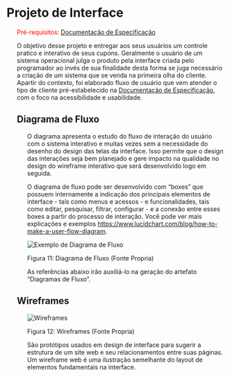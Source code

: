 
# Projeto de Interface
<ol>
 
<span style="color:red">Pré-requisitos: <a href="2-Especificação do Projeto.md"> Documentação de Especificação</a></span>

O objetivo desse projeto e entregar aos seus usuários um controle pratico e interativo de seus cupons. Geralmente o usuário de um sistema operacional julga o produto pela interface criada pelo programador ao invés de sua finalidade desta forma se juga necessário a criação de um sistema que se venda na primeira olha do cliente. Apartir do contexto, foi elaborado fluxo de usuário que vem atender o tipo de cliente pré-estabelecido na <a href="2-Especificação do Projeto.md"> Documentação de Especificação</a>, com o foco na acessibilidade e usabilidade.

## Diagrama de Fluxo
<ol>
 
O diagrama apresenta o estudo do fluxo de interação do usuário com o sistema interativo e  muitas vezes sem a necessidade do desenho do design das telas da interface. Isso permite que o design das interações seja bem planejado e gere impacto na qualidade no design do wireframe interativo que será desenvolvido logo em seguida.

O diagrama de fluxo pode ser desenvolvido com “boxes” que possuem internamente a indicação dos principais elementos de interface - tais como menus e acessos - e funcionalidades, tais como editar, pesquisar, filtrar, configurar - e a conexão entre esses boxes a partir do processo de interação. Você pode ver mais explicações e exemplos https://www.lucidchart.com/blog/how-to-make-a-user-flow-diagram.

![Exemplo de Diagrama de Fluxo](https://github.com/ICEI-PUC-Minas-PMV-ADS/projeto4/blob/main/docs/img/Diagrama%20de%20Fluxo.png)
 
Figura 11: Diagrama de Fluxo (Fonte Propria)

As referências abaixo irão auxiliá-lo na geração do artefato “Diagramas de Fluxo”.

 </ol>
 
## Wireframes
<ol>

![Wireframes](https://user-images.githubusercontent.com/82729897/188767927-bff509dd-654c-49c7-8744-506a9666c861.png)

Figura 12: Wireframes (Fonte Propria)

 São protótipos usados em design de interface para sugerir a estrutura de um site web e seu relacionamentos entre suas páginas. Um wireframe web é uma ilustração semelhante do layout de elementos fundamentais na interface.
 
</ol></ol. 
